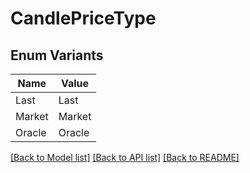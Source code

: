 # CandlePriceType

## Enum Variants

| Name | Value |
|---- | -----|
| Last | Last |
| Market | Market |
| Oracle | Oracle |


[[Back to Model list]](../README.md#documentation-for-models) [[Back to API list]](../README.md#documentation-for-api-endpoints) [[Back to README]](../README.md)



